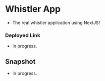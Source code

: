 # Whistler App

- The real whistler application using NextJS!

### Deployed Link

- In progress.

## Snapshot

- In progress.
